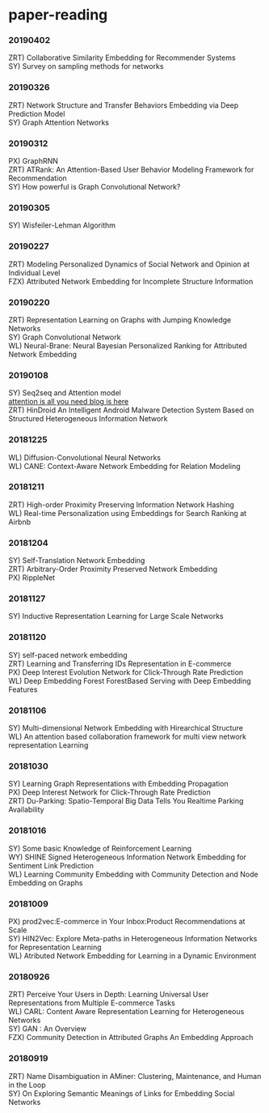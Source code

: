 # paper-reading  

### 20190402
ZRT) Collaborative Similarity Embedding for Recommender Systems   
SY) Survey on sampling methods for networks

### 20190326
ZRT) Network Structure and Transfer Behaviors Embedding via Deep Prediction Model  
SY) Graph Attention Networks   

### 20190312   
PX) GraphRNN  
ZRT) ATRank: An Attention-Based User Behavior Modeling Framework for Recommendation  
SY) How powerful is Graph Convolutional Network?  

### 20190305   
SY) Wisfeiler-Lehman Algorithm   


### 20190227  
ZRT) Modeling Personalized Dynamics of Social Network and Opinion at Individual Level  
FZX) Attributed Network Embedding for Incomplete Structure Information
### 20190220  
ZRT) Representation Learning on Graphs with Jumping Knowledge Networks  
SY) Graph Convolutional Network  
WL) Neural-Brane: Neural Bayesian Personalized Ranking for Attributed Network Embedding

### 20190108   
SY) Seq2seq and Attention model   
[attention is all you need blog is here](http://jalammar.github.io/illustrated-transformer/)   
ZRT) HinDroid An Intelligent Android Malware Detection System Based on Structured Heterogeneous Information Network  

### 20181225  
WL) Diffusion-Convolutional Neural Networks  
WL) CANE: Context-Aware Network Embedding for Relation Modeling  

### 20181211  
ZRT) High-order Proximity Preserving Information Network Hashing  
WL) Real-time Personalization using Embeddings for Search Ranking at Airbnb

### 20181204   
SY) Self-Translation Network Embedding  
ZRT) Arbitrary-Order Proximity Preserved Network Embedding  
PX) RippleNet  

### 20181127  
SY) Inductive Representation Learning for Large Scale Networks

### 20181120  
SY) self-paced network embedding  
ZRT) Learning and Transferring IDs Representation in E-commerce  
PX) Deep Interest Evolution Network for Click-Through Rate Prediction  
WL) Deep Embedding Forest ForestBased Serving with Deep Embedding Features

### 20181106  
SY) Multi-dimensional Network Embedding with Hirearchical Structure  
WL) An attention based collaboration framework for multi view network representation Learning  

### 20181030  
SY) Learning Graph Representations with Embedding Propagation   
PX) Deep Interest Network for Click-Through Rate Prediction  
ZRT) Du-Parking: Spatio-Temporal Big Data Tells You Realtime Parking Availability
### 20181016
SY) Some basic Knowledge of Reinforcement Learning  
WY) SHINE Signed Heterogeneous Information Network Embedding for Sentiment Link Prediction  
WL) Learning Community Embedding with Community Detection and Node Embedding on Graphs
### 20181009
PX) prod2vec:E-commerce in Your Inbox:Product Recommendations at Scale  
SY) HIN2Vec: Explore Meta-paths in Heterogeneous Information Networks for Representation Learning  
WL) Atributed Network Embedding for Learning in a Dynamic Environment  
### 20180926
ZRT) Perceive Your Users in Depth: Learning Universal User Representations from Multiple E-commerce Tasks  
WL) CARL: Content Aware Representation Learning for Heterogeneous Networks  
SY) GAN : An Overview  
FZX) Community Detection in Attributed Graphs An Embedding Approach
### 20180919
ZRT) Name Disambiguation in AMiner: Clustering, Maintenance, and Human in the Loop  
SY) On Exploring Semantic Meanings of Links for Embedding Social Networks  


